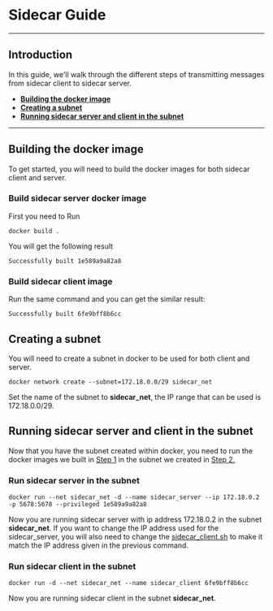 # Sidecar Guide
***

## Introduction
In this guide, we'll walk through the different steps of transmitting messages from sidecar client to sidecar server.
* [**Building the docker image**](#building-the-docker-image)
* [**Creating a subnet**](#creating-a-subnet)
* [**Running sidecar server and client in the subnet**](#running-sidecar-server-and-client-in-the-subnet)

***

## Building the docker image
To get started, you will need to build the docker images for both sidecar client and server.

### Build sidecar server docker image
First you need to Run
```
docker build .
```
You will get the following result
```
Successfully built 1e589a9a82a8
```

### Build sidecar client image
Run the same command and you can get the similar result:
```
Successfully built 6fe9bff8b6cc
```

## Creating a subnet
You will need to create a subnet in docker to be used for both client and server.
```
docker network create --subnet=172.18.0.0/29 sidecar_net
```
Set the name of the subnet to **sidecar_net**, the IP range that can be used is 172.18.0.0/29.

## Running sidecar server and client in the subnet
Now that you have the subnet created within docker, you need to run the docker images we built in [Step 1](#building-the-docker-image) in the subnet we created in [Step 2.](#creating-a-subnet)

### Run sidecar server in the subnet
```
docker run --net sidecar_net -d --name sidecar_server --ip 172.18.0.2 -p 5678:5678 --privileged 1e589a9a82a8
```
Now you are running sidecar server with ip address 172.18.0.2 in the subnet **sidecar_net**. If you want to change the IP address used for the sidecar_server, you will also need to change the [sidecar_client.sh](sidecar_client/sidecar_client.sh) to make it match the IP address given in the previous command.

### Run sidecar client in the subnet
```
docker run -d --net sidecar_net --name sidecar_client 6fe9bff8b6cc
```
Now you are running sidecar client in the subnet **sidecar_net**.

